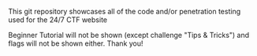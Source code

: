 

This git repository showcases all of the code and/or penetration testing used for the 24/7 CTF website

Beginner Tutorial will not be shown (except challenge "Tips & Tricks") and flags will not be shown either. Thank you!


